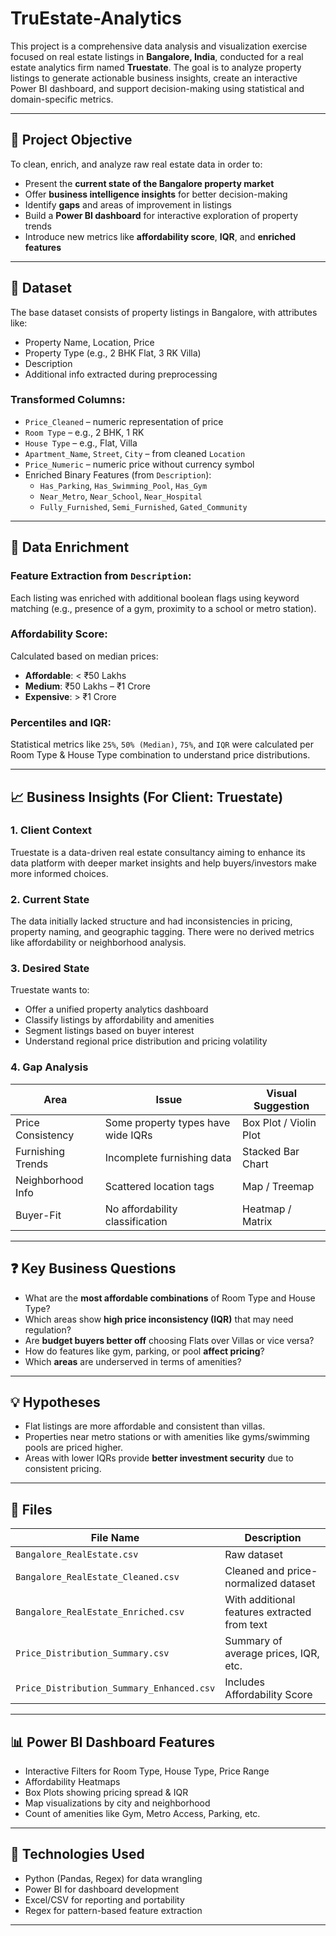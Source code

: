 # TruEstate-Analytics

This project is a comprehensive data analysis and visualization exercise focused on real estate listings in **Bangalore, India**, conducted for a real estate analytics firm named **Truestate**. The goal is to analyze property listings to generate actionable business insights, create an interactive Power BI dashboard, and support decision-making using statistical and domain-specific metrics.

---

## 📌 Project Objective

To clean, enrich, and analyze raw real estate data in order to:

- Present the **current state of the Bangalore property market**
- Offer **business intelligence insights** for better decision-making
- Identify **gaps** and areas of improvement in listings
- Build a **Power BI dashboard** for interactive exploration of property trends
- Introduce new metrics like **affordability score**, **IQR**, and **enriched features**

---

## 🧾 Dataset

The base dataset consists of property listings in Bangalore, with attributes like:

- Property Name, Location, Price
- Property Type (e.g., 2 BHK Flat, 3 RK Villa)
- Description
- Additional info extracted during preprocessing

### Transformed Columns:

- `Price_Cleaned` – numeric representation of price
- `Room Type` – e.g., 2 BHK, 1 RK
- `House Type` – e.g., Flat, Villa
- `Apartment_Name`, `Street`, `City` – from cleaned `Location`
- `Price_Numeric` – numeric price without currency symbol
- Enriched Binary Features (from `Description`):
  - `Has_Parking`, `Has_Swimming_Pool`, `Has_Gym`
  - `Near_Metro`, `Near_School`, `Near_Hospital`
  - `Fully_Furnished`, `Semi_Furnished`, `Gated_Community`

---

## 🔬 Data Enrichment

### Feature Extraction from `Description`:

Each listing was enriched with additional boolean flags using keyword matching (e.g., presence of a gym, proximity to a school or metro station).

### Affordability Score:

Calculated based on median prices:
- **Affordable**: < ₹50 Lakhs
- **Medium**: ₹50 Lakhs – ₹1 Crore
- **Expensive**: > ₹1 Crore

### Percentiles and IQR:

Statistical metrics like `25%`, `50% (Median)`, `75%`, and `IQR` were calculated per Room Type & House Type combination to understand price distributions.

---

## 📈 Business Insights (For Client: Truestate)

### 1. Client Context
Truestate is a data-driven real estate consultancy aiming to enhance its data platform with deeper market insights and help buyers/investors make more informed choices.

### 2. Current State
The data initially lacked structure and had inconsistencies in pricing, property naming, and geographic tagging. There were no derived metrics like affordability or neighborhood analysis.

### 3. Desired State
Truestate wants to:
- Offer a unified property analytics dashboard
- Classify listings by affordability and amenities
- Segment listings based on buyer interest
- Understand regional price distribution and pricing volatility

### 4. Gap Analysis
| Area              | Issue                                                      | Visual Suggestion     |
|-------------------|------------------------------------------------------------|------------------------|
| Price Consistency | Some property types have wide IQRs                         | Box Plot / Violin Plot|
| Furnishing Trends | Incomplete furnishing data                                 | Stacked Bar Chart     |
| Neighborhood Info | Scattered location tags                                    | Map / Treemap         |
| Buyer-Fit         | No affordability classification                            | Heatmap / Matrix      |

---

## ❓ Key Business Questions

- What are the **most affordable combinations** of Room Type and House Type?
- Which areas show **high price inconsistency (IQR)** that may need regulation?
- Are **budget buyers better off** choosing Flats over Villas or vice versa?
- How do features like gym, parking, or pool **affect pricing**?
- Which **areas** are underserved in terms of amenities?

---

## 💡 Hypotheses

- Flat listings are more affordable and consistent than villas.
- Properties near metro stations or with amenities like gyms/swimming pools are priced higher.
- Areas with lower IQRs provide **better investment security** due to consistent pricing.

---

## 📁 Files

| File Name                              | Description                                      |
|----------------------------------------|--------------------------------------------------|
| `Bangalore_RealEstate.csv`             | Raw dataset                                      |
| `Bangalore_RealEstate_Cleaned.csv`     | Cleaned and price-normalized dataset             |
| `Bangalore_RealEstate_Enriched.csv`    | With additional features extracted from text     |
| `Price_Distribution_Summary.csv`       | Summary of average prices, IQR, etc.             |
| `Price_Distribution_Summary_Enhanced.csv` | Includes Affordability Score                    |

---

## 📊 Power BI Dashboard Features

- Interactive Filters for Room Type, House Type, Price Range
- Affordability Heatmaps
- Box Plots showing pricing spread & IQR
- Map visualizations by city and neighborhood
- Count of amenities like Gym, Metro Access, Parking, etc.

---

## 📌 Technologies Used

- Python (Pandas, Regex) for data wrangling
- Power BI for dashboard development
- Excel/CSV for reporting and portability
- Regex for pattern-based feature extraction

---
